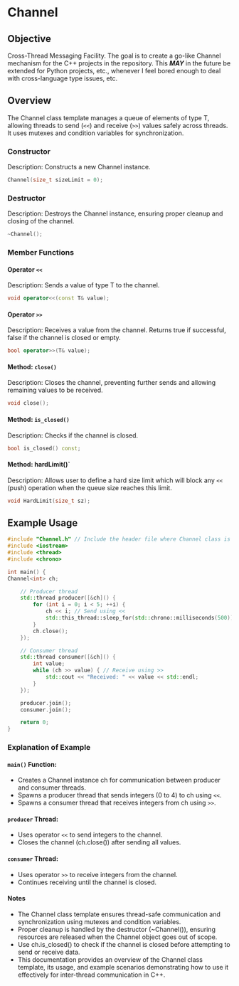 Channel
=======

## Objective
Cross-Thread Messaging Facility. The goal is to create a go-like Channel mechanism
for the C++ projects in the repository. This ***MAY*** in the future be extended for
Python projects, etc., whenever I feel bored enough to deal with cross-language type
issues, etc.

## Overview
The Channel class template manages a queue of elements of type T, allowing threads to 
send (`<<`) and receive (`>>`) values safely across threads. It uses mutexes and condition 
variables for synchronization.

### Constructor
Description: Constructs a new Channel instance.
```c++
Channel(size_t sizeLimit = 0);
```

### Destructor
Description: Destroys the Channel instance, ensuring proper cleanup and closing of the channel.
```c++
~Channel();
```

### Member Functions

#### Operator `<<`
Description: Sends a value of type T to the channel.
```c++
void operator<<(const T& value);
```

#### Operator `>>`
Description: Receives a value from the channel. Returns true if successful, false if the channel is 
closed or empty.
```c++
bool operator>>(T& value);
```

#### Method: `close()`
Description: Closes the channel, preventing further sends and allowing remaining values to be received.
```c++
void close();
```

#### Method: `is_closed()`
Description: Checks if the channel is closed.
```c++
bool is_closed() const;
```

#### Method: hardLimit()`
Description: Allows user to define a hard size limit which will block any `<<` (push) operation when the queue
size reaches this limit.
```c++
void HardLimit(size_t sz);
```

## Example Usage
```c++
#include "Channel.h" // Include the header file where Channel class is defined
#include <iostream>
#include <thread>
#include <chrono>

int main() {
Channel<int> ch;

    // Producer thread
    std::thread producer([&ch]() {
        for (int i = 0; i < 5; ++i) {
            ch << i; // Send using <<
            std::this_thread::sleep_for(std::chrono::milliseconds(500));
        }
        ch.close();
    });

    // Consumer thread
    std::thread consumer([&ch]() {
        int value;
        while (ch >> value) { // Receive using >>
            std::cout << "Received: " << value << std::endl;
        }
    });

    producer.join();
    consumer.join();

    return 0;
}
```
### Explanation of Example
#### `main()` Function:
* Creates a Channel<int> instance ch for communication between producer and consumer threads.
* Spawns a producer thread that sends integers (0 to 4) to ch using `<<`.
* Spawns a consumer thread that receives integers from ch using `>>`.

#### `producer` Thread:
* Uses operator `<<` to send integers to the channel.
* Closes the channel (ch.close()) after sending all values.

#### `consumer` Thread:
* Uses operator `>>` to receive integers from the channel.
* Continues receiving until the channel is closed.

#### Notes
* The Channel class template ensures thread-safe communication and synchronization using mutexes
  and condition variables.
* Proper cleanup is handled by the destructor (~Channel()), ensuring resources are released when
  the Channel object goes out of scope.
* Use ch.is_closed() to check if the channel is closed before attempting to send or receive data.
* This documentation provides an overview of the Channel class template, its usage, and example 
  scenarios demonstrating how to use it effectively for inter-thread communication in C++.
